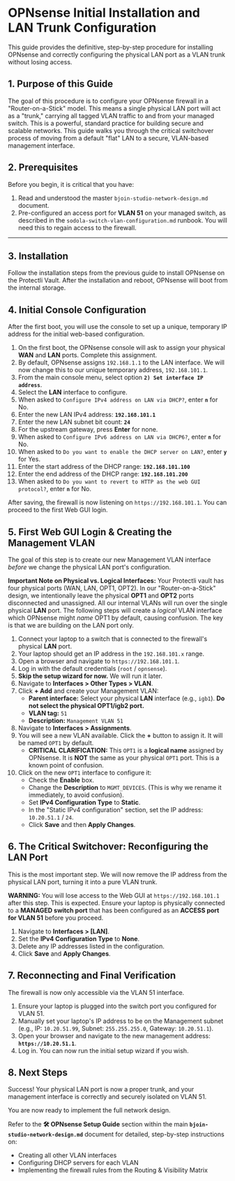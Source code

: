 # OPNsense Initial Installation and LAN Trunk Configuration

This guide provides the definitive, step-by-step procedure for installing OPNsense and correctly configuring the physical LAN port as a VLAN trunk without losing access.

## 1. Purpose of this Guide

The goal of this procedure is to configure your OPNsense firewall in a "Router-on-a-Stick" model. This means a single physical LAN port will act as a "trunk," carrying all tagged VLAN traffic to and from your managed switch. This is a powerful, standard practice for building secure and scalable networks. This guide walks you through the critical switchover process of moving from a default "flat" LAN to a secure, VLAN-based management interface.

## 2. Prerequisites

Before you begin, it is critical that you have:
1.  Read and understood the master `bjoin-studio-network-design.md` document.
2.  Pre-configured an access port for **VLAN 51** on your managed switch, as described in the `sodola-switch-vlan-configuration.md` runbook. You will need this to regain access to the firewall.

---

## 3. Installation

Follow the installation steps from the previous guide to install OPNsense on the Protectli Vault. After the installation and reboot, OPNsense will boot from the internal storage.

## 4. Initial Console Configuration

After the first boot, you will use the console to set up a unique, temporary IP address for the initial web-based configuration.

1.  On the first boot, the OPNsense console will ask to assign your physical **WAN** and **LAN** ports. Complete this assignment.
2.  By default, OPNsense assigns `192.168.1.1` to the LAN interface. We will now change this to our unique temporary address, `192.168.101.1`.
3.  From the main console menu, select option **`2) Set interface IP address`**.
4.  Select the **LAN** interface to configure.
5.  When asked to `Configure IPv4 address on LAN via DHCP?`, enter **`n`** for No.
6.  Enter the new LAN IPv4 address: **`192.168.101.1`**
7.  Enter the new LAN subnet bit count: **`24`**
8.  For the upstream gateway, press **Enter** for none.
9.  When asked to `Configure IPv6 address on LAN via DHCP6?`, enter **`n`** for No.
10. When asked to `Do you want to enable the DHCP server on LAN?`, enter **`y`** for Yes.
11. Enter the start address of the DHCP range: **`192.168.101.100`**
12. Enter the end address of the DHCP range: **`192.168.101.200`**
13. When asked to `Do you want to revert to HTTP as the web GUI protocol?`, enter **`n`** for No.

After saving, the firewall is now listening on `https://192.168.101.1`. You can proceed to the first Web GUI login.

## 5. First Web GUI Login & Creating the Management VLAN

The goal of this step is to create our new Management VLAN interface *before* we change the physical LAN port's configuration.

**Important Note on Physical vs. Logical Interfaces:**
Your Protectli vault has four physical ports (WAN, LAN, OPT1, OPT2). In our "Router-on-a-Stick" design, we intentionally leave the physical **OPT1** and **OPT2** ports disconnected and unassigned. All our internal VLANs will run over the single physical **LAN** port. The following steps will create a *logical* VLAN interface which OPNsense might *name* OPT1 by default, causing confusion. The key is that we are building on the LAN port only.

1.  Connect your laptop to a switch that is connected to the firewall's physical **LAN** port.
2.  Your laptop should get an IP address in the `192.168.101.x` range.
3.  Open a browser and navigate to `https://192.168.101.1`.
4.  Log in with the default credentials (`root` / `opnsense`).
5.  **Skip the setup wizard for now.** We will run it later.
6.  Navigate to **Interfaces > Other Types > VLAN**.
7.  Click **+ Add** and create your Management VLAN:
    -   **Parent interface:** Select your physical **LAN** interface (e.g., `igb1`). **Do not select the physical OPT1/igb2 port.**
    -   **VLAN tag:** `51`
    -   **Description:** `Management VLAN 51`
8.  Navigate to **Interfaces > Assignments**.
9.  You will see a new VLAN available. Click the **+** button to assign it. It will be named `OPT1` by default.
    -   **CRITICAL CLARIFICATION:** This `OPT1` is a **logical name** assigned by OPNsense. It is **NOT** the same as your physical `OPT1` port. This is a known point of confusion.
10. Click on the new `OPT1` interface to configure it:
    -   Check the **Enable** box.
    -   Change the **Description** to `MGMT_DEVICES`. (This is why we rename it immediately, to avoid confusion).
    -   Set **IPv4 Configuration Type** to **Static**.
    -   In the "Static IPv4 configuration" section, set the IP address: `10.20.51.1` / `24`.
    -   Click **Save** and then **Apply Changes**.

## 6. The Critical Switchover: Reconfiguring the LAN Port

This is the most important step. We will now remove the IP address from the physical LAN port, turning it into a pure VLAN trunk. 

**WARNING:** You will lose access to the Web GUI at `https://192.168.101.1` after this step. This is expected. Ensure your laptop is physically connected to a **MANAGED switch port** that has been configured as an **ACCESS port for VLAN 51** before you proceed.

1.  Navigate to **Interfaces > [LAN]**.
2.  Set the **IPv4 Configuration Type** to **None**.
3.  Delete any IP addresses listed in the configuration.
4.  Click **Save** and **Apply Changes**.

## 7. Reconnecting and Final Verification

The firewall is now only accessible via the VLAN 51 interface.

1.  Ensure your laptop is plugged into the switch port you configured for VLAN 51.
2.  Manually set your laptop's IP address to be on the Management subnet (e.g., IP: `10.20.51.99`, Subnet: `255.255.255.0`, Gateway: `10.20.51.1`).
3.  Open your browser and navigate to the new management address: **`https://10.20.51.1`**.
4.  Log in. You can now run the initial setup wizard if you wish.

## 8. Next Steps

Success! Your physical LAN port is now a proper trunk, and your management interface is correctly and securely isolated on VLAN 51.

You are now ready to implement the full network design.

Refer to the **🛠️ OPNsense Setup Guide** section within the main **`bjoin-studio-network-design.md`** document for detailed, step-by-step instructions on:
*   Creating all other VLAN interfaces
*   Configuring DHCP servers for each VLAN
*   Implementing the firewall rules from the Routing & Visibility Matrix